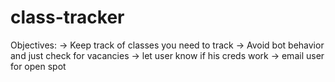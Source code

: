 # class-tracker

Objectives:
-> Keep track of classes you need to track
-> Avoid bot behavior and just check for vacancies
-> let user know if his creds work
-> email user for open spot

